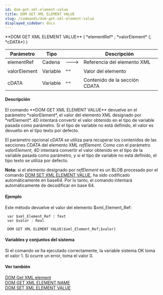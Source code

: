 ```yaml
---
id: dom-get-xml-element-value
title: DOM GET XML ELEMENT VALUE
slug: /commands/dom-get-xml-element-value
displayed_sidebar: docs
---
```


<!--REF #_command_.DOM GET XML ELEMENT VALUE.Syntax-->**DOM GET XML ELEMENT VALUE** ( *elementRef* ; *valorElement* {; *cDATA*} )<!-- END REF-->
<!--REF #_command_.DOM GET XML ELEMENT VALUE.Params-->
| Parámetro | Tipo |  | Descripción |
| --- | --- | --- | --- |
| elementRef | Cadena | &#x1F852; | Referencia del elemento XML |
| valorElement | Variable | &#x1F858; | Valor del elemento |
| cDATA | Variable | &#x1F858; | Contenido de la sección CDATA |

<!-- END REF-->

#### Descripción 

<!--REF #_command_.DOM GET XML ELEMENT VALUE.Summary-->El comando **DOM GET XML ELEMENT VALUE** devuelve en el parámetro *valorElement*, el valor del elemento XML designado por *refElement*.<!-- END REF--> 4D intentará convertir el valor obtenido en el tipo de variable pasada como parámetro. Si el tipo de variable no está definido, el valor es devuelto en el tipo texto por defecto. 

El parámetro opcional *cDATA* se utiliza para recuperar los contenidos de las secciones CDATA del elemento XML *refElement*. Como con el parámetro *valorElement*, 4D intentará convertir el valor obtenido en el tipo de la variable pasada como parámetro, y si el tipo de variable no está definido, el tipo texto se utiliza por defecto. 

**Nota:** si el elemento designado por *refElement* es un BLOB procesado por el comando [DOM SET XML ELEMENT VALUE](dom-set-xml-element-value.md), ha sido codificado automáticamente en base64\. Por lo tanto, el comando intentará automáticamente de decodificar en base 64.

#### Ejemplo 

Este método devuelve el valor del elemento $xml\_Element\_Ref:

```4d
 var $xml_Element_Ref : Text
 var $valor : Real
 
 DOM GET XML ELEMENT VALUE($xml_Element_Ref;$valor)
```

#### Variables y conjuntos del sistema 

Si el comando se ha ejecutado correctamente, la variable sistema OK toma el valor 1\. Si ocurre un error, toma el valor 0.

#### Ver también 

[DOM Get XML element](dom-get-xml-element.md)  
[DOM GET XML ELEMENT NAME](dom-get-xml-element-name.md)  
[DOM SET XML ELEMENT VALUE](dom-set-xml-element-value.md)  